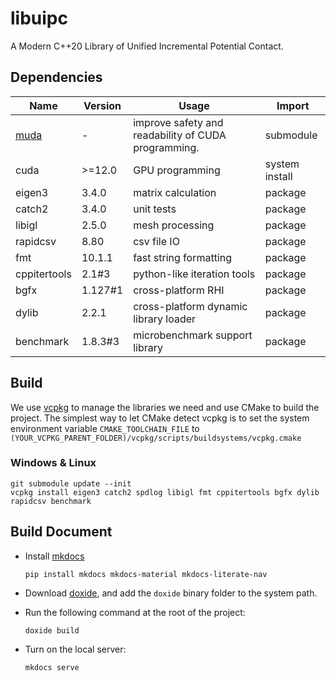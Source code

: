 # libuipc
A Modern C++20 Library of Unified Incremental Potential Contact.

## Dependencies

| Name                                   | Version | Usage                                               | Import         |
| -------------------------------------- | ------- | --------------------------------------------------- | -------------- |
| [muda](https://github.com/MuGdxy/muda) | -       | improve safety and readability of CUDA programming. | submodule      |
| cuda                                   | >=12.0  | GPU programming                                     | system install |
| eigen3                                 | 3.4.0   | matrix calculation                                  | package        |
| catch2                                 | 3.4.0   | unit tests                                          | package        |
| libigl                                 | 2.5.0   | mesh processing                                     | package        |
| rapidcsv                               | 8.80    | csv file IO                                         | package        |
| fmt                                    | 10.1.1  | fast string formatting                              | package        |
| cppitertools                           | 2.1#3   | python-like iteration tools                         | package        |
| bgfx                                   | 1.127#1 | cross-platform RHI                                  | package        |
| dylib                                  | 2.2.1   | cross-platform dynamic library loader               | package        |
| benchmark                              | 1.8.3#3 | microbenchmark support library                      | package        |

## Build

We use [vcpkg](https://github.com/microsoft/vcpkg) to manage the libraries we need and use CMake to build the project. The simplest way to let CMake detect vcpkg is to set the system environment variable `CMAKE_TOOLCHAIN_FILE` to `(YOUR_VCPKG_PARENT_FOLDER)/vcpkg/scripts/buildsystems/vcpkg.cmake`

### Windows & Linux

```shell
git submodule update --init
vcpkg install eigen3 catch2 spdlog libigl fmt cppitertools bgfx dylib rapidcsv benchmark
```

## Build Document

- Install [mkdocs](https://www.mkdocs.org/)
    ```shell
    pip install mkdocs mkdocs-material mkdocs-literate-nav
    ```
    
- Download [doxide](https://www.doxide.org/installation/), and add the `doxide` binary folder to the system path.

- Run the following command at the root of the project:
    ```shell
    doxide build
    ```
    
- Turn on the local server:
    ```shell
    mkdocs serve
    ```

